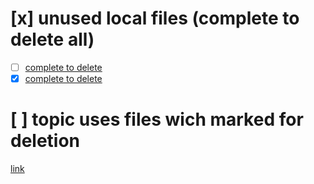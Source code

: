 # [x] unused local files (complete to delete all)
- [ ] [complete to delete](./main.files/unused.txt)
- [x] [complete to delete](./main.files/used.txt)

# [ ] topic uses files wich marked for deletion 
[link](./main.files/used.txt)
